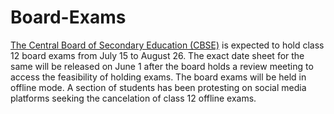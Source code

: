 # Board-Exams
<a href=https://oxygenacademy.org/>The Central Board of Secondary Education (CBSE)</a> is expected to hold class 12 board exams from July 15 to August 26. The exact date sheet for the same will be released on June 1 after the board holds a review meeting to access the feasibility of holding exams. The board exams will be held in offline mode. A section of students has been protesting on social media platforms seeking the cancelation of class 12 offline exams.

